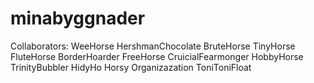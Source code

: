 # minabyggnader

Collaborators: 
	WeeHorse
	HershmanChocolate
	BruteHorse
	TinyHorse
	FluteHorse
	BorderHoarder
	FreeHorse
	CruicialFearmonger
	HobbyHorse
	TrinityBubbler
	HidyHo
	Horsy
	Organizazation
	ToniToniFloat
